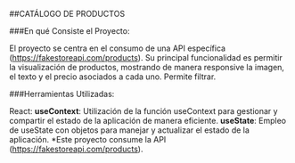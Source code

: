 ##CATÁLOGO DE PRODUCTOS

###En qué Consiste el Proyecto:

El proyecto se centra en el consumo de una API específica (https://fakestoreapi.com/products). 
Su principal funcionalidad es permitir la visualización de productos, mostrando de manera responsive la imagen, el texto y el precio asociados a cada uno.
Permite filtrar.

###Herramientas Utilizadas:

React: 
**useContext**: Utilización de la función useContext para gestionar y compartir el estado de la aplicación de manera eficiente.
**useState**: Empleo de useState con objetos para manejar y actualizar el estado de la aplicación.
*Este proyecto consume la API (https://fakestoreapi.com/products).
